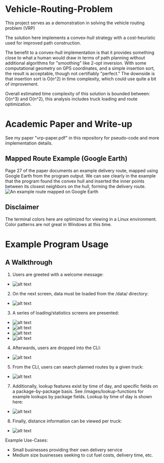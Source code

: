 # Vehicle-Routing-Problem
This project serves as a demonstration in solving the vehicle routing problem (VRP)

The solution here implements a convex-hull strategy with a cost-heuristic used for improved path construction.

The benefit to a convex-hull implementation is that it provides something close to what a human would draw in terms of path planning without additional algorithms for "smoothing" like 2-opt inversion. With some computational geometry on GPS coordinates, and a simple insertion sort, the result is acceptable, though not certifiably "perfect." The downside is that insertion sort is O(n^2) in time complexity, which could use quite a bit of improvement.

Overall estimated time complexity of this solution is bounded between:
O(n^3) and O(n^2), this analysis includes truck loading and route optimization.

# Academic Paper and Write-up
See my paper "vrp-paper.pdf" in this repository for pseudo-code and more implementation details.

## Mapped Route Example (Google Earth)
Page 27 of the paper documents an example delivery route, mapped using Google Earth from the program output.
We can see clearly in the example that the program found the convex hull and inserted the inner points between its closest neighbors on the hull, forming the delivery route.
![An example route mapped on Google Earth](https://github.com/justinlangley3/Vehicle-Routing-Problem/blob/Vehicle-Routing-Problem/images/route-example-google-earth.png)

## Disclaimer
The terminal colors here are optimized for viewing in a Linux environment. Color patterns are not great in Windows at this time.

# Example Program Usage
## A Walkthrough
1) Users are greeted with a welcome message:
  - ![alt text](https://raw.githubusercontent.com/justinlangley3/Vehicle-Routing-Problem/Vehicle-Routing-Problem/images/welcome.png)
2) On the next screen, data must be loaded from the /data/ directory:
  - ![alt text](https://raw.githubusercontent.com/justinlangley3/Vehicle-Routing-Problem/Vehicle-Routing-Problem/images/data_onboarding.png)
3) A series of loading/statistics screens are presented:
  - ![alt text](https://raw.githubusercontent.com/justinlangley3/Vehicle-Routing-Problem/Vehicle-Routing-Problem/images/build-graph.png)
  - ![alt text](https://raw.githubusercontent.com/justinlangley3/Vehicle-Routing-Problem/Vehicle-Routing-Problem/images/build-packages.png)
  - ![alt text](https://raw.githubusercontent.com/justinlangley3/Vehicle-Routing-Problem/Vehicle-Routing-Problem/images/data_statistics.png)
  - ![alt text](https://raw.githubusercontent.com/justinlangley3/Vehicle-Routing-Problem/Vehicle-Routing-Problem/images/route_optimization.png)
4) Afterwards, users are dropped into the CLI:
  - ![alt text](https://raw.githubusercontent.com/justinlangley3/Vehicle-Routing-Problem/Vehicle-Routing-Problem/images/cli.png)
5) From the CLI, users can search planned routes by a given truck:
  - ![alt text](https://raw.githubusercontent.com/justinlangley3/Vehicle-Routing-Problem/Vehicle-Routing-Problem/images/planned-trips-truck1.png)
7) Additionally, lookup features exist by time of day, and specific fields on a package-by-package basis. See /images/lookup-functions for example lookups by package fields. Lookup by time of day is shown here:
  - ![alt text](https://raw.githubusercontent.com/justinlangley3/Vehicle-Routing-Problem/Vehicle-Routing-Problem/images/lookup-by-timeofday.png)
8) Finally, distance information can be viewed per truck:
  - ![alt text](https://raw.githubusercontent.com/justinlangley3/Vehicle-Routing-Problem/Vehicle-Routing-Problem/images/distance-traveled.png)

Example Use-Cases:
  - Small businesses providing their own delivery service
  - Medium size businesses seeking to cut fuel costs, delivery time, etc.
